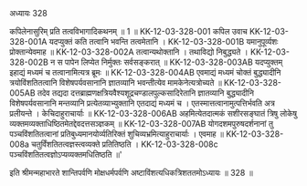 अध्यायः 328

कपिलेनासुरिम् प्रति तत्वविभागादिकथनम् ॥ 1 ॥
KK-12-03-328-001	कपिल उवाच 
KK-12-03-328-001A	यदप्युक्तं कति तत्वानि भवन्ति तत्वमेतानि ।
KK-12-03-328-001B	यमानुपूर्व्यशः प्रोक्तान्येवमाह ॥
KK-12-03-328-002A	तत्वान्यथोक्तानि । तथाविद्यो निबुद्ध्यते ।
KK-12-03-328-002B	न स पापेन लिप्येत निर्मुक्तः सर्वसङ्करात् ॥
KK-12-03-328-003AB	यदप्युक्तम् इहाद्यं मध्यमं च तत्वानामित्यत्र ब्रूमः ॥
KK-12-03-328-004AB	एवमाद्यं मध्यमं चोक्तं बुद्ध्यादीनि त्रयोविंशतितत्वानि विशेषपर्यवसानानि ज्ञातव्यानि भवन्तीत्येव मामकेनेत्यत्रोच्यते ॥
KK-12-03-328-005AB	तदेव तद्यदा दत्तब्राह्मणक्षत्रियवैश्यशूद्रचण्डालपुल्कसादिरेतानि ज्ञातव्यानि बुद्ध्यादीनि विशेषपर्यवसानानि मन्तव्यानि प्रत्येतव्याभ्युक्तानि एतदाद्यं मध्यमं च । एतस्मात्तत्वानामुत्पत्तिर्भवति अत्र प्रलीयन्ते । केचिदाहुराचार्याः ॥
KK-12-03-328-006AB	अहमित्येतदात्मकं सशीरसङ्घातं त्रिषु लोकेषु व्यक्तमव्यक्ताधिष्ठितमेतद्देवदत्तसञ्ज्ञकम् ॥
KK-12-03-328-007AB	योगदशमपुरुषदर्शनानां तु पञ्चविंशतितत्वानां प्रतिबुध्यमानयोर्व्यतिरिक्तं शुचिव्यभ्रमित्याहुराचार्याः । एवमाह ॥
KK-12-03-328-008a	चतुर्विंशतितत्वज्ञस्त्वव्यक्ते प्रतितिष्ठति ।
KK-12-03-328-008c	पञ्चविंशतितत्वज्ञोऽप्यव्यक्तमधितिष्ठति ॥' 

इति श्रीमन्महाभारते शान्तिपर्वणि मोक्षधर्मपर्वणि अष्टाविंशत्यधिकत्रिशततमोऽध्यायः ॥ 328 ॥	
